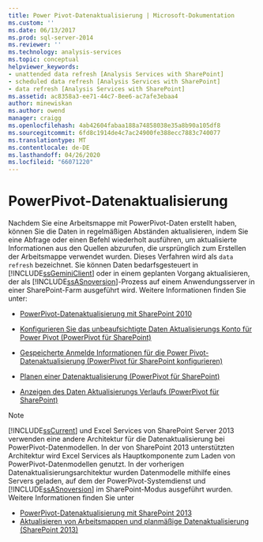 ```yaml
---
title: Power Pivot-Datenaktualisierung | Microsoft-Dokumentation
ms.custom: ''
ms.date: 06/13/2017
ms.prod: sql-server-2014
ms.reviewer: ''
ms.technology: analysis-services
ms.topic: conceptual
helpviewer_keywords:
- unattended data refresh [Analysis Services with SharePoint]
- scheduled data refresh [Analysis Services with SharePoint]
- data refresh [Analysis Services with SharePoint]
ms.assetid: ac8358a3-ee71-44c7-8ee6-ac7afe3ebaa4
author: minewiskan
ms.author: owend
manager: craigg
ms.openlocfilehash: 4ab42604fabaa188a74858038e35a8b90a105df8
ms.sourcegitcommit: 6fd8c1914de4c7ac24900fe388ecc7883c740077
ms.translationtype: MT
ms.contentlocale: de-DE
ms.lasthandoff: 04/26/2020
ms.locfileid: "66071220"
---
```

# <a name="powerpivot-data-refresh"></a>PowerPivot-Datenaktualisierung
  Nachdem Sie eine Arbeitsmappe mit PowerPivot-Daten erstellt haben, können Sie die Daten in regelmäßigen Abständen aktualisieren, indem Sie eine Abfrage oder einen Befehl wiederholt ausführen, um aktualisierte Informationen aus den Quellen abzurufen, die ursprünglich zum Erstellen der Arbeitsmappe verwendet wurden. Dieses Verfahren wird als `data refresh` bezeichnet. Sie können Daten bedarfsgesteuert in [!INCLUDE[ssGeminiClient](../../includes/ssgeminiclient-md.md)] oder in einem geplanten Vorgang aktualisieren, der als [!INCLUDE[ssASnoversion](../../includes/ssasnoversion-md.md)]-Prozess auf einem Anwendungsserver in einer SharePoint-Farm ausgeführt wird. Weitere Informationen finden Sie unter:  
  
-   [PowerPivot-Datenaktualisierung mit SharePoint 2010](../powerpivot-data-refresh-with-sharepoint-2010.md)  
  
-   [Konfigurieren Sie das unbeaufsichtigte Daten Aktualisierungs Konto für Power Pivot &#40;PowerPivot für SharePoint&#41;](../configure-unattended-data-refresh-account-powerpivot-sharepoint.md)  
  
-   [Gespeicherte Anmelde Informationen für die Power Pivot-Datenaktualisierung &#40;PowerPivot für SharePoint konfigurieren&#41;](../configure-stored-credentials-data-refresh-powerpivot-sharepoint.md)  
  
-   [Planen einer Datenaktualisierung &#40;PowerPivot für SharePoint&#41;](../schedule-a-data-refresh-powerpivot-for-sharepoint.md)  
  
-   [Anzeigen des Daten Aktualisierungs Verlaufs &#40;PowerPivot für SharePoint&#41;](view-data-refresh-history-power-pivot-for-sharepoint.md)  
  
> [!NOTE]
>  [!INCLUDE[ssCurrent](../../includes/sscurrent-md.md)] und Excel Services von SharePoint Server 2013 verwenden eine andere Architektur für die Datenaktualisierung bei PowerPivot-Datenmodellen. In der von SharePoint 2013 unterstützten Architektur wird Excel Services als Hauptkomponente zum Laden von PowerPivot-Datenmodellen genutzt. In der vorherigen Datenaktualisierungsarchitektur wurden Datenmodelle mithilfe eines Servers geladen, auf dem der PowerPivot-Systemdienst und [!INCLUDE[ssASnoversion](../../includes/ssasnoversion-md.md)] im SharePoint-Modus ausgeführt wurden. Weitere Informationen finden Sie unter  
> 
>  -   [PowerPivot-Datenaktualisierung mit SharePoint 2013](power-pivot-data-refresh-with-sharepoint-2013.md)  
> -   [Aktualisieren von Arbeitsmappen und planmäßige Datenaktualisierung &#40;SharePoint 2013&#41;](../instances/install-windows/upgrade-workbooks-and-scheduled-data-refresh-sharepoint-2013.md)  
  
  
